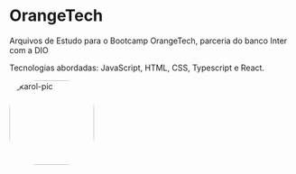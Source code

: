 # OrangeTech
<p>Arquivos de Estudo para o Bootcamp OrangeTech, parceria do banco Inter com a DIO</p>
<p>Tecnologias abordadas: JavaScript, HTML, CSS, Typescript e React.</p>
<img align="left" alt="karol-pic" height="150" style="border-radius:50px;" src="https://hermes.digitalinnovation.one/tracks/59417914-c4ce-4bf8-b802-f1c1985a07fa.png">
